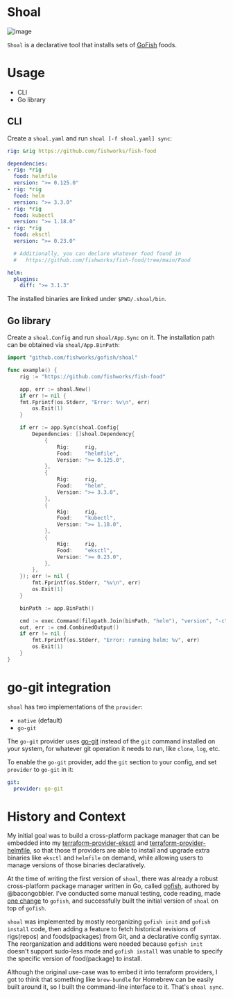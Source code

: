 # Shoal

![image](https://user-images.githubusercontent.com/22009/90324679-b1e27a00-dfac-11ea-8e63-8ac00f56b9a7.png)

`Shoal` is a declarative tool that installs sets of [GoFish](https://github.com/fishworks/gofish/) foods.

# Usage

- CLI
- Go library

## CLI

Create a `shoal.yaml` and run `shoal [-f shoal.yaml] sync`:

```yaml
rig: &rig https://github.com/fishworks/fish-food

dependencies:
- rig: *rig
  food: helmfile
  version: ">= 0.125.0"
- rig: *rig
  food: helm
  version: ">= 3.3.0"
- rig: *rig
  food: kubectl
  version: ">= 1.18.0"
- rig: *rig
  food: eksctl
  version: ">= 0.23.0"

  # Additionally, you can declare whatever food found in
  #   https://github.com/fishworks/fish-food/tree/main/Food

helm:
  plugins:
    diff: ">= 3.1.3"
```

The installed binaries are linked under `$PWD/.shoal/bin`.

## Go library

Create a `shoal.Config` and run `shoal/App.Sync` on it.
The installation path can be obtained via `shoal/App.BinPath`:

```go
import "github.com/fishworks/gofish/shoal"

func example() {
	rig := "https://github.com/fishworks/fish-food"

	app, err := shoal.New()
	if err != nil {
	fmt.Fprintf(os.Stderr, "Error: %v\n", err)
		os.Exit(1)
	}

	if err := app.Sync(shoal.Config{
		Dependencies: []shoal.Dependency{
			{
				Rig:     rig,
				Food:    "helmfile",
				Version: ">= 0.125.0",
			},
			{
				Rig:     rig,
				Food:    "helm",
				Version: ">= 3.3.0",
			},
			{
				Rig:     rig,
				Food:    "kubectl",
				Version: ">= 1.18.0",
			},
			{
				Rig:     rig,
				Food:    "eksctl",
				Version: ">= 0.23.0",
			},
		},
	}); err != nil {
		fmt.Fprintf(os.Stderr, "%v\n", err)
		os.Exit(1)
	}

	binPath := app.BinPath()

	cmd := exec.Command(filepath.Join(binPath, "helm"), "version", "-c")
	out, err := cmd.CombinedOutput()
	if err != nil {
		fmt.Fprintf(os.Stderr, "Error: running helm: %v", err)
		os.Exit(1)
	}
}
```

# go-git integration

`shoal` has two implementations of the `provider`:

- `native` (default)
- `go-git`

The `go-git` provider uses [go-git](https://github.com/go-git/go-git) instead of the `git` command installed on your system,
for whatever git operation it needs to run, like `clone`, `log`, etc.

To enable the `go-git` provider, add the `git` section to your config, and set `provider` to `go-git` in it:

```yaml
git:
  provider: go-git
```

# History and Context

My initial goal was to build a cross-platform package manager that can be embedded into my [terraform-provider-eksctl](https://github.com/mumoshu/terraform-provider-eksctl) and [terraform-provider-helmfile](https://github.com/mumoshu/terraform-provider-helmfile),
so that those tf providers are able to install and upgrade extra binaries
like `eksctl` and `helmfile` on demand,
while allowing users to manage versions of those binaries declaratively.

At the time of writing the first version of `shoal`, there was already a robust cross-platform package manager written in Go, called [gofish](https://github.com/fishworks/gofish), authored by @bacongobbler.
I've conducted some manual testing, code reading, made [one change](https://github.com/fishworks/gofish/pull/174) to `gofish`, and successfully built the initial version of `shoal` on top of `gofish`.

`shoal` was implemented by mostly reorganizing `gofish init` and `gofish install` code, then adding a feature to fetch historical revisions of rigs(repos) and foods(packages) from Git, and a declarative config syntax.
The reorganization and additions were needed because `gofish init` doesn't support sudo-less mode and `gofish install` was unable to specify the specific version of food(package) to install.

Although the original use-case was to embed it into terraform providers, I got to think that something like `brew-bundle` for Homebrew can be easily built around it, so I built the command-line interface to it. That's `shoal sync`.
